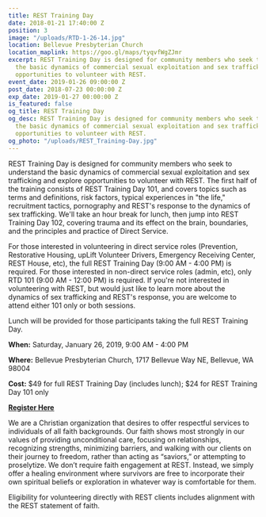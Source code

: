 ```yaml
---
title: REST Training Day
date: 2018-01-21 17:40:00 Z
position: 3
image: "/uploads/RTD-1-26-14.jpg"
location: Bellevue Presbyterian Church
location_maplink: https://goo.gl/maps/tyqvfWgZJmr
excerpt: REST Training Day is designed for community members who seek to understand
  the basic dynamics of commercial sexual exploitation and sex trafficking and explore
  opportunities to volunteer with REST.
event_date: 2019-01-26 09:00:00 Z
post_date: 2018-07-23 00:00:00 Z
exp_date: 2019-01-27 00:00:00 Z
is_featured: false
og_title: REST Training Day
og_desc: REST Training Day is designed for community members who seek to understand
  the basic dynamics of commercial sexual exploitation and sex trafficking and explore
  opportunities to volunteer with REST.
og_photo: "/uploads/REST_Training-Day.jpg"
---
```


REST Training Day is designed for community members who seek to understand the basic dynamics of commercial sexual exploitation and sex trafficking and explore opportunities to volunteer with REST. The first half of the training consists of REST Training Day 101, and covers topics such as terms and definitions, risk factors, typical experiences in "the life," recruitment tactics, pornography and REST's response to the dynamics of sex trafficking. We'll take an hour break for lunch, then jump into REST Training Day 102, covering trauma and its effect on the brain, boundaries, and the principles and practice of Direct Service.

For those interested in volunteering in direct service roles (Prevention, Restorative Housing, upLift Volunteer Drivers, Emergency Receiving Center, REST House, etc), the full REST Training Day (9:00 AM - 4:00 PM) is required. For those interested in non-direct service roles (admin, etc), only RTD 101 (9:00 AM - 12:00 PM) is required. If you're not interested in volunteering with REST, but would just like to learn more about the dynamics of sex trafficking and REST's response, you are welcome to attend either 101 only or both sessions.

Lunch will be provided for those participants taking the full REST Training Day. 

**When:** Saturday, January 26, 2019, 9:00 AM - 4:00 PM 

**Where:** Bellevue Presbyterian Church, 1717 Bellevue Way NE, Bellevue, WA 98004

**Cost:** $49 for full REST Training Day (includes lunch); $24 for REST Training Day 101 only

[**Register Here**](http://bit.ly/2ANRKeF)

We are a Christian organization that desires to offer respectful services to individuals of all faith backgrounds. Our faith shows most strongly in our values of providing unconditional care, focusing on relationships, recognizing strengths, minimizing barriers, and walking with our clients on their journey to freedom, rather than acting as “saviors,” or attempting to proselytize. We don’t require faith engagement at REST. Instead, we simply offer a healing environment where survivors are free to incorporate their own spiritual beliefs or exploration in whatever way is comfortable for them.

Eligibility for volunteering directly with REST clients includes alignment with the REST statement of faith. 